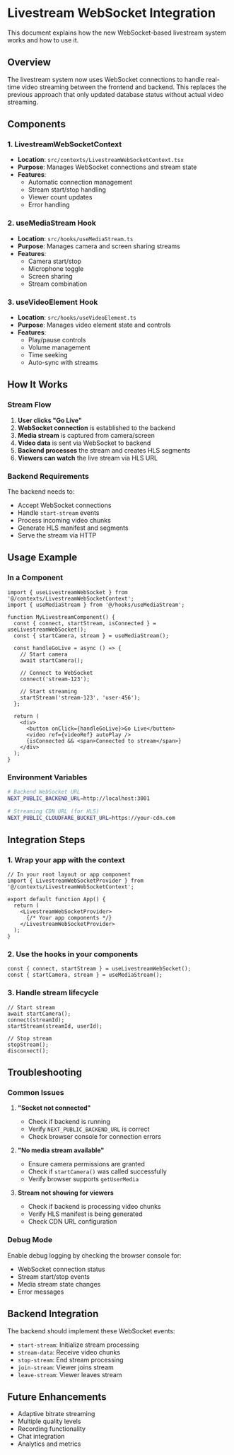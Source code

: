 # Livestream WebSocket Integration

This document explains how the new WebSocket-based livestream system works and how to use it.

## Overview

The livestream system now uses WebSocket connections to handle real-time video streaming between the frontend and backend. This replaces the previous approach that only updated database status without actual video streaming.

## Components

### 1. LivestreamWebSocketContext
- **Location**: `src/contexts/LivestreamWebSocketContext.tsx`
- **Purpose**: Manages WebSocket connections and stream state
- **Features**:
  - Automatic connection management
  - Stream start/stop handling
  - Viewer count updates
  - Error handling

### 2. useMediaStream Hook
- **Location**: `src/hooks/useMediaStream.ts`
- **Purpose**: Manages camera and screen sharing streams
- **Features**:
  - Camera start/stop
  - Microphone toggle
  - Screen sharing
  - Stream combination

### 3. useVideoElement Hook
- **Location**: `src/hooks/useVideoElement.ts`
- **Purpose**: Manages video element state and controls
- **Features**:
  - Play/pause controls
  - Volume management
  - Time seeking
  - Auto-sync with streams

## How It Works

### Stream Flow
1. **User clicks "Go Live"**
2. **WebSocket connection** is established to the backend
3. **Media stream** is captured from camera/screen
4. **Video data** is sent via WebSocket to backend
5. **Backend processes** the stream and creates HLS segments
6. **Viewers can watch** the live stream via HLS URL

### Backend Requirements
The backend needs to:
- Accept WebSocket connections
- Handle `start-stream` events
- Process incoming video chunks
- Generate HLS manifest and segments
- Serve the stream via HTTP

## Usage Example

### In a Component
```tsx
import { useLivestreamWebSocket } from '@/contexts/LivestreamWebSocketContext';
import { useMediaStream } from '@/hooks/useMediaStream';

function MyLivestreamComponent() {
  const { connect, startStream, isConnected } = useLivestreamWebSocket();
  const { startCamera, stream } = useMediaStream();

  const handleGoLive = async () => {
    // Start camera
    await startCamera();
    
    // Connect to WebSocket
    connect('stream-123');
    
    // Start streaming
    startStream('stream-123', 'user-456');
  };

  return (
    <div>
      <button onClick={handleGoLive}>Go Live</button>
      <video ref={videoRef} autoPlay />
      {isConnected && <span>Connected to stream</span>}
    </div>
  );
}
```

### Environment Variables
```bash
# Backend WebSocket URL
NEXT_PUBLIC_BACKEND_URL=http://localhost:3001

# Streaming CDN URL (for HLS)
NEXT_PUBLIC_CLOUDFARE_BUCKET_URL=https://your-cdn.com
```

## Integration Steps

### 1. Wrap your app with the context
```tsx
// In your root layout or app component
import { LivestreamWebSocketProvider } from '@/contexts/LivestreamWebSocketContext';

export default function App() {
  return (
    <LivestreamWebSocketProvider>
      {/* Your app components */}
    </LivestreamWebSocketProvider>
  );
}
```

### 2. Use the hooks in your components
```tsx
const { connect, startStream } = useLivestreamWebSocket();
const { startCamera, stream } = useMediaStream();
```

### 3. Handle stream lifecycle
```tsx
// Start stream
await startCamera();
connect(streamId);
startStream(streamId, userId);

// Stop stream
stopStream();
disconnect();
```

## Troubleshooting

### Common Issues

1. **"Socket not connected"**
   - Check if backend is running
   - Verify `NEXT_PUBLIC_BACKEND_URL` is correct
   - Check browser console for connection errors

2. **"No media stream available"**
   - Ensure camera permissions are granted
   - Check if `startCamera()` was called successfully
   - Verify browser supports `getUserMedia`

3. **Stream not showing for viewers**
   - Check if backend is processing video chunks
   - Verify HLS manifest is being generated
   - Check CDN URL configuration

### Debug Mode
Enable debug logging by checking the browser console for:
- WebSocket connection status
- Stream start/stop events
- Media stream state changes
- Error messages

## Backend Integration

The backend should implement these WebSocket events:

- `start-stream`: Initialize stream processing
- `stream-data`: Receive video chunks
- `stop-stream`: End stream processing
- `join-stream`: Viewer joins stream
- `leave-stream`: Viewer leaves stream

## Future Enhancements

- Adaptive bitrate streaming
- Multiple quality levels
- Recording functionality
- Chat integration
- Analytics and metrics
